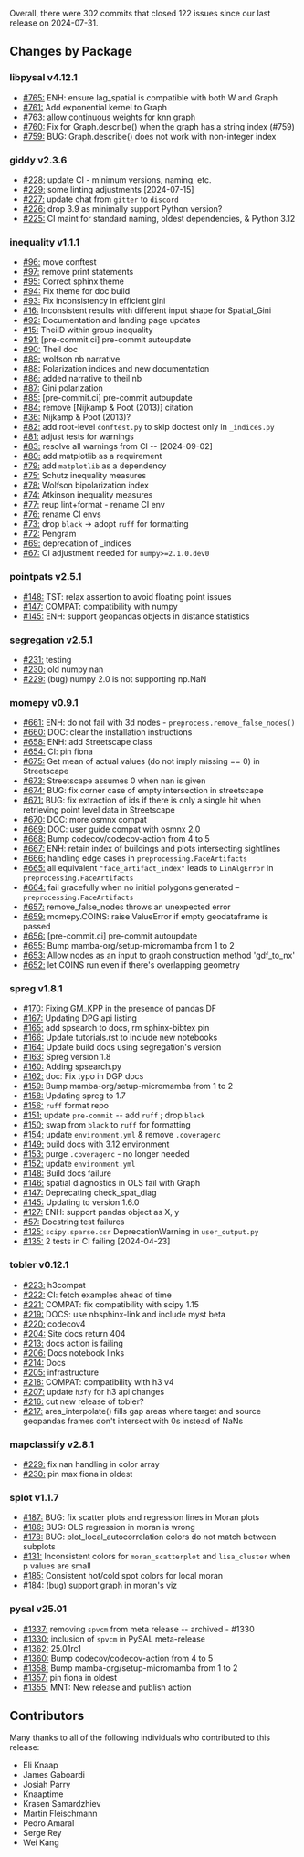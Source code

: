 Overall, there were 302 commits that closed 122 issues since our last release on 2024-07-31.


<a name="changes-by-package"></a>
## Changes by Package


<a name="libpysal-v4.12.1"></a>
### libpysal v4.12.1
* [#765:](https://github.com/pysal/libpysal/pull/765) ENH: ensure lag_spatial is compatible with both W and Graph 
* [#761:](https://github.com/pysal/libpysal/pull/761) Add exponential kernel to Graph 
* [#763:](https://github.com/pysal/libpysal/pull/763) allow continuous weights for knn graph 
* [#760:](https://github.com/pysal/libpysal/pull/760) Fix for Graph.describe() when the graph has a string index (#759) 
* [#759:](https://github.com/pysal/libpysal/issues/759) BUG: Graph.describe() does not work with non-integer index 


<a name="giddy-v2.3.6"></a>
### giddy v2.3.6
* [#228:](https://github.com/pysal/giddy/pull/228) update CI - minimum versions, naming, etc. 
* [#229:](https://github.com/pysal/giddy/issues/229) some linting adjustments [2024-07-15] 
* [#227:](https://github.com/pysal/giddy/issues/227) update chat from `gitter` to `discord` 
* [#226:](https://github.com/pysal/giddy/issues/226) drop 3.9 as minimally support Python version? 
* [#225:](https://github.com/pysal/giddy/issues/225) CI maint for standard naming, oldest dependencies, & Python 3.12 


<a name="inequality-v1.1.1"></a>
### inequality v1.1.1
* [#96:](https://github.com/pysal/inequality/pull/96) move conftest 
* [#97:](https://github.com/pysal/inequality/pull/97) remove print statements 
* [#95:](https://github.com/pysal/inequality/pull/95) Correct sphinx theme 
* [#94:](https://github.com/pysal/inequality/pull/94) Fix theme for doc build 
* [#93:](https://github.com/pysal/inequality/pull/93) Fix inconsistency in efficient gini 
* [#16:](https://github.com/pysal/inequality/issues/16) Inconsistent results with different input shape for Spatial_Gini 
* [#92:](https://github.com/pysal/inequality/pull/92) Documentation and landing page updates 
* [#15:](https://github.com/pysal/inequality/issues/15) TheilD within group inequality 
* [#91:](https://github.com/pysal/inequality/pull/91) [pre-commit.ci] pre-commit autoupdate 
* [#90:](https://github.com/pysal/inequality/pull/90) Theil doc 
* [#89:](https://github.com/pysal/inequality/pull/89) wolfson nb narrative 
* [#88:](https://github.com/pysal/inequality/pull/88) Polarization indices and new documentation 
* [#86:](https://github.com/pysal/inequality/pull/86) added narrative to theil nb 
* [#87:](https://github.com/pysal/inequality/pull/87) Gini polarization 
* [#85:](https://github.com/pysal/inequality/pull/85) [pre-commit.ci] pre-commit autoupdate 
* [#84:](https://github.com/pysal/inequality/pull/84) remove [Nijkamp & Poot (2013)] citation 
* [#36:](https://github.com/pysal/inequality/issues/36) Nijkamp & Poot (2013)? 
* [#82:](https://github.com/pysal/inequality/issues/82) add root-level `conftest.py` to skip doctest only in `_indices.py` 
* [#81:](https://github.com/pysal/inequality/issues/81) adjust tests for warnings 
* [#83:](https://github.com/pysal/inequality/pull/83) resolve all warnings from CI -- [2024-09-02] 
* [#80:](https://github.com/pysal/inequality/pull/80) add matplotlib as a requirement 
* [#79:](https://github.com/pysal/inequality/issues/79) add `matplotlib` as a dependency 
* [#75:](https://github.com/pysal/inequality/pull/75) Schutz inequality measures 
* [#78:](https://github.com/pysal/inequality/pull/78) Wolfson bipolarization index 
* [#74:](https://github.com/pysal/inequality/pull/74) Atkinson inequality measures 
* [#77:](https://github.com/pysal/inequality/pull/77) reup lint+format - rename CI env 
* [#76:](https://github.com/pysal/inequality/issues/76) rename CI envs 
* [#73:](https://github.com/pysal/inequality/issues/73) drop `black` -> adopt `ruff` for formatting 
* [#72:](https://github.com/pysal/inequality/pull/72) Pengram 
* [#69:](https://github.com/pysal/inequality/pull/69) deprecation of _indices 
* [#67:](https://github.com/pysal/inequality/issues/67) CI adjustment needed for `numpy>=2.1.0.dev0` 


<a name="pointpats-v2.5.1"></a>
### pointpats v2.5.1
* [#148:](https://github.com/pysal/pointpats/pull/148) TST: relax assertion to avoid floating point issues 
* [#147:](https://github.com/pysal/pointpats/pull/147) COMPAT: compatibility with numpy 
* [#145:](https://github.com/pysal/pointpats/pull/145) ENH: support geopandas objects in distance statistics 


<a name="segregation-v2.5.1"></a>
### segregation v2.5.1
* [#231:](https://github.com/pysal/segregation/pull/231) testing 
* [#230:](https://github.com/pysal/segregation/pull/230) old numpy nan 
* [#229:](https://github.com/pysal/segregation/pull/229) (bug) numpy 2.0 is not supporting np.NaN 



<a name="momepy-v0.9.1"></a>
### momepy v0.9.1
* [#661:](https://github.com/pysal/momepy/pull/661) ENH: do not fail with 3d nodes - `preprocess.remove_false_nodes()` 
* [#660:](https://github.com/pysal/momepy/pull/660) DOC: clear the installation instructions 
* [#658:](https://github.com/pysal/momepy/pull/658) ENH: add Streetscape class 
* [#654:](https://github.com/pysal/momepy/pull/654) CI: pin fiona 
* [#675:](https://github.com/pysal/momepy/pull/675) Get mean of actual values (do not imply missing == 0) in Streetscape 
* [#673:](https://github.com/pysal/momepy/issues/673) Streetscape assumes 0 when nan is given 
* [#674:](https://github.com/pysal/momepy/pull/674) BUG: fix corner case of empty intersection in streetscape 
* [#671:](https://github.com/pysal/momepy/pull/671) BUG: fix extraction of ids if there is only a single hit when retrieving point level data in Streetscape 
* [#670:](https://github.com/pysal/momepy/pull/670) DOC: more osmnx compat 
* [#669:](https://github.com/pysal/momepy/pull/669) DOC: user guide compat with osmnx 2.0 
* [#668:](https://github.com/pysal/momepy/pull/668) Bump codecov/codecov-action from 4 to 5 
* [#667:](https://github.com/pysal/momepy/pull/667) ENH: retain index of buildings and plots intersecting sightlines 
* [#666:](https://github.com/pysal/momepy/pull/666) handling edge cases in `preprocessing.FaceArtifacts` 
* [#665:](https://github.com/pysal/momepy/issues/665) all equivalent `"face_artifact_index"` leads to `LinAlgError` in `preprocessing.FaceArtifacts` 
* [#664:](https://github.com/pysal/momepy/issues/664) fail gracefully when no initial polygons generated – `preprocessing.FaceArtifacts` 
* [#657:](https://github.com/pysal/momepy/issues/657) remove_false_nodes throws an unexpected error 
* [#659:](https://github.com/pysal/momepy/issues/659) momepy.COINS: raise ValueError if empty geodataframe is passed 
* [#656:](https://github.com/pysal/momepy/pull/656) [pre-commit.ci] pre-commit autoupdate 
* [#655:](https://github.com/pysal/momepy/pull/655) Bump mamba-org/setup-micromamba from 1 to 2 
* [#653:](https://github.com/pysal/momepy/pull/653) Allow nodes as an input to graph construction method 'gdf_to_nx' 
* [#652:](https://github.com/pysal/momepy/pull/652) let COINS run even if there's overlapping geometry 


<a name="spreg-v1.8.1"></a>
### spreg v1.8.1
* [#170:](https://github.com/pysal/spreg/pull/170) Fixing GM_KPP in the presence of pandas DF 
* [#167:](https://github.com/pysal/spreg/pull/167) Updating DPG api listing 
* [#165:](https://github.com/pysal/spreg/pull/165) add spsearch to docs, rm sphinx-bibtex pin 
* [#166:](https://github.com/pysal/spreg/pull/166) Update tutorials.rst to include new notebooks 
* [#164:](https://github.com/pysal/spreg/pull/164) Update build docs using segregation's version 
* [#163:](https://github.com/pysal/spreg/pull/163) Spreg version 1.8 
* [#160:](https://github.com/pysal/spreg/pull/160) Adding spsearch.py 
* [#162:](https://github.com/pysal/spreg/pull/162) doc: Fix typo in DGP docs 
* [#159:](https://github.com/pysal/spreg/pull/159) Bump mamba-org/setup-micromamba from 1 to 2 
* [#158:](https://github.com/pysal/spreg/pull/158) Updating spreg to 1.7 
* [#156:](https://github.com/pysal/spreg/pull/156) `ruff` format repo 
* [#151:](https://github.com/pysal/spreg/issues/151) update `pre-commit` -- add `ruff` ; drop `black` 
* [#150:](https://github.com/pysal/spreg/issues/150) swap from `black` to `ruff` for formatting 
* [#154:](https://github.com/pysal/spreg/pull/154) update `environment.yml` & remove `.coveragerc` 
* [#149:](https://github.com/pysal/spreg/pull/149) build docs with 3.12 environment 
* [#153:](https://github.com/pysal/spreg/issues/153) purge `.coveragerc` - no longer needed 
* [#152:](https://github.com/pysal/spreg/issues/152) update `environment.yml` 
* [#148:](https://github.com/pysal/spreg/issues/148) Build docs failure 
* [#146:](https://github.com/pysal/spreg/issues/146) spatial diagnostics in OLS fail with Graph 
* [#147:](https://github.com/pysal/spreg/pull/147) Deprecating check_spat_diag 
* [#145:](https://github.com/pysal/spreg/pull/145) Updating to version 1.6.0 
* [#127:](https://github.com/pysal/spreg/issues/127) ENH: support pandas object as X, y 
* [#57:](https://github.com/pysal/spreg/issues/57) Docstring test failures 
* [#125:](https://github.com/pysal/spreg/issues/125) `scipy.sparse.csr` DeprecationWarning in `user_output.py` 
* [#135:](https://github.com/pysal/spreg/issues/135) 2 tests in CI failing [2024-04-23] 


<a name="tobler-v0.12.1"></a>
### tobler v0.12.1
* [#223:](https://github.com/pysal/tobler/pull/223) h3compat 
* [#222:](https://github.com/pysal/tobler/pull/222) CI: fetch examples ahead of time 
* [#221:](https://github.com/pysal/tobler/pull/221) COMPAT: fix compatibility with scipy 1.15 
* [#219:](https://github.com/pysal/tobler/pull/219) DOCS: use nbsphinx-link and include myst beta 
* [#220:](https://github.com/pysal/tobler/pull/220) codecov4 
* [#204:](https://github.com/pysal/tobler/issues/204) Site docs return 404 
* [#213:](https://github.com/pysal/tobler/issues/213) docs action is failing 
* [#206:](https://github.com/pysal/tobler/pull/206) Docs notebook links 
* [#214:](https://github.com/pysal/tobler/pull/214) Docs 
* [#205:](https://github.com/pysal/tobler/pull/205) infrastructure 
* [#218:](https://github.com/pysal/tobler/pull/218) COMPAT: compatibility with h3 v4 
* [#207:](https://github.com/pysal/tobler/issues/207) update `h3fy` for h3 api changes 
* [#216:](https://github.com/pysal/tobler/issues/216) cut new release of tobler? 
* [#217:](https://github.com/pysal/tobler/issues/217) area_interpolate() fills gap areas where target and source geopandas frames don't intersect with 0s instead of NaNs 


<a name="mapclassify-v2.8.1"></a>
### mapclassify v2.8.1
* [#229:](https://github.com/pysal/mapclassify/pull/229) fix nan handling in color array 
* [#230:](https://github.com/pysal/mapclassify/pull/230) pin max fiona in oldest 


<a name="splot-v1.1.7"></a>
### splot v1.1.7
* [#187:](https://github.com/pysal/splot/pull/187) BUG: fix scatter plots and regression lines in Moran plots 
* [#186:](https://github.com/pysal/splot/issues/186) BUG: OLS regression in moran is wrong 
* [#178:](https://github.com/pysal/splot/issues/178) BUG: plot_local_autocorrelation colors do not match between subplots 
* [#131:](https://github.com/pysal/splot/issues/131) Inconsistent colors for `moran_scatterplot` and `lisa_cluster`  when p values are small 
* [#185:](https://github.com/pysal/splot/pull/185) Consistent hot/cold spot colors for local moran 
* [#184:](https://github.com/pysal/splot/pull/184) (bug) support graph in moran's viz 


<a name="pysal-v25.01"></a>
### pysal v25.01
* [#1337:](https://github.com/pysal/pysal/pull/1337) removing `spvcm` from meta release -- archived - #1330 
* [#1330:](https://github.com/pysal/pysal/issues/1330) inclusion of `spvcm` in PySAL meta-release 
* [#1362:](https://github.com/pysal/pysal/pull/1362) 25.01rc1 
* [#1360:](https://github.com/pysal/pysal/pull/1360) Bump codecov/codecov-action from 4 to 5 
* [#1358:](https://github.com/pysal/pysal/pull/1358) Bump mamba-org/setup-micromamba from 1 to 2 
* [#1357:](https://github.com/pysal/pysal/pull/1357) pin fiona in oldest 
* [#1355:](https://github.com/pysal/pysal/pull/1355) MNT: New release and publish action 

<a name="contributors"></a>
## Contributors

Many thanks to all of the following individuals who contributed to this release:


 - Eli Knaap
 - James Gaboardi
 - Josiah Parry
 - Knaaptime
 - Krasen Samardzhiev
 - Martin Fleischmann
 - Pedro Amaral
 - Serge Rey
 - Wei Kang


